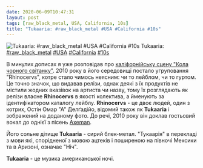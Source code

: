 ```yaml
---
date: 2020-06-09T10:47:31
layout: post
tags: [raw_black_metal, USA, California, 10s]
title: "Tukaaria: #raw_black_metal #USA #California #10s"
---
```

![Tukaaria: #raw_black_metal #USA #California #10s](/assets/photos/photo_989@09-06-2020_10-47-31.jpg)
Tukaaria: [#raw_black_metal](/tags/#raw_black_metal) [#USA](/tags/#USA) [#California](/tags/#California) [#10s](/tags/#10s)

В минулих дописах я уже розповідав про [каліфорнійську сцену &quot;Кола чорного світанку&quot;](https://t.me/vast_space_unexplored/3502). 2010 року в його середовищі постало угруповання &quot;Rhinocervs&quot;, котре стало чимось неясним: чи то лейблом, чи то гуртом. Це точно значок, що видавав релізи, однак деякі з їх продуктів не містили жодних вказівок на артиста чи назву, тому їх розглядають як релізи власне **Rhinocervs** в якості колектива, а йменують за ідентифікатором каталогу лейблу. **Rhinocervs** - це двоє людей, один з котрих, Остін Омар &quot;А&quot; Делґадійо, відомий також як **Tukaaria** і зображений на доданому фото. До речі, 2010 року він доклав гостьовий вокал до однієї з пісень [Axeman](https://t.me/vast_space_unexplored/3609).

Його сольне дітище **Tukaaria** - сирий блек-метал. &quot;Тукаарія&quot; в перекладі з мови які, спорідненої з мовою ацтеків і поширеною на півночі Мексики та в Аризоні, означає &quot;Ніч&quot;.

**Tukaaria** - це музика американської ночі.